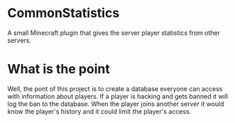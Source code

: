 # CommonStatistics
A small Minecraft plugin that gives the server player statistics from other servers.

# What is the point
Well, the pont of this project is to create a database everyone can access with information about players. If a player is hacking and gets banned it will log the ban to the database. When the player joins another server it would know the player's history and it could limit the player's access.
